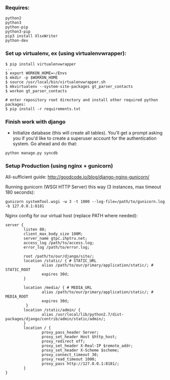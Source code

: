 ### Requires:
```
python2
python3
python-pip
python3-pip
pip3 install XlsxWriter
python-dev
```

### Set up virtualenv, ex (using virtualenvwrapper):

```
$ pip install virtualenvwrapper
...
$ export WORKON_HOME=~/Envs
$ mkdir -p $WORKON_HOME
$ source /usr/local/bin/virtualenvwrapper.sh
$ mkvirtualenv --system-site-packages gt_parser_contacts
$ workon gt_parser_contacts

# enter repository root directory and install other required python packages:
$ pip install -r requirements.txt
```

### Finish work with django
 * Initialize database (this will create all tables). You'll get a prompt asking you if you'd like to create a superuser account for the authentication system. Go ahead and do that:

```
python manage.py syncdb
```

### Setup Production (using nginx + gunicorn)
All-sufficient guide: http://goodcode.io/blog/django-nginx-gunicorn/

Running gunicorn (WSGI HTTP Server) this way (3 instances, max timeout 180 seconds):

```
gunicorn systemTool.wsgi -w 3 -t 1000 --log-file=/path/to/gunicorn.log -b 127.0.0.1:8181
```

Nginx config for our virtual host (replace PATH where needed):

```
server {
        listen 80;
        client_max_body_size 100M;
        server_name gtpc.ihptru.net;
        access_log /path/to/access.log;
        error_log /path/to/error.log;

        root /path/to/our/django/site/;
        location /static/ { # STATIC_URL
                alias /path/to/our/primary/application/static/; # STATIC_ROOT
                expires 30d;
        }

        location /media/ { # MEDIA_URL
                alias /path/to/our/primary/application/static/; # MEDIA_ROOT
                expires 30d;
         }
        location /static/admin/ {
                alias /usr/local/lib/python2.7/dist-packages/django/contrib/admin/static/admin/;
        }
        location / {
                proxy_pass_header Server;
                proxy_set_header Host $http_host;
                proxy_redirect off;
                proxy_set_header X-Real-IP $remote_addr;
                proxy_set_header X-Scheme $scheme;
                proxy_connect_timeout 30;
                proxy_read_timeout 1000;
                proxy_pass http://127.0.0.1:8181/;
        }
}
```
